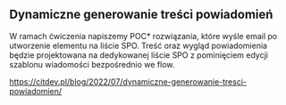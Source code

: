 ## Dynamiczne generowanie treści powiadomień

W ramach ćwiczenia napiszemy POC* rozwiązania, które wyśle email po utworzenie elementu na liście SPO. Treść oraz wygląd powiadomienia będzie projektowana na dedykowanej liście SPO z pominięciem edycji szablonu wiadomości bezpośrednio we flow. 

https://citdev.pl/blog/2022/07/dynamiczne-generowanie-tresci-powiadomien/
